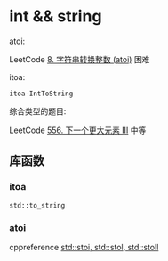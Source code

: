 # int && string

atoi:

LeetCode [8. 字符串转换整数 (atoi)](https://leetcode-cn.com/problems/string-to-integer-atoi/) 困难

itoa:

`itoa-IntToString`

综合类型的题目: 

LeetCode [556. 下一个更大元素 III](https://leetcode-cn.com/problems/next-greater-element-iii/) 中等



## 库函数

### itoa

`std::to_string`

### atoi

cppreference [std::stoi, std::stol, std::stoll](https://en.cppreference.com/w/cpp/string/basic_string/stol)

